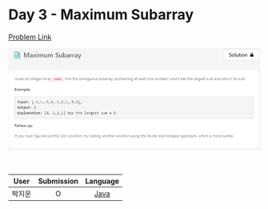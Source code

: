 # Day 3 - Maximum Subarray

[Problem Link](https://leetcode.com/problems/maximum-subarray/)

![single-number](../images/03-maximum-subarray.png)

<br>

User  | Submission | Language
:--:  | :--------: | :-----:
박지운 | O          | [Java](./woody.md)